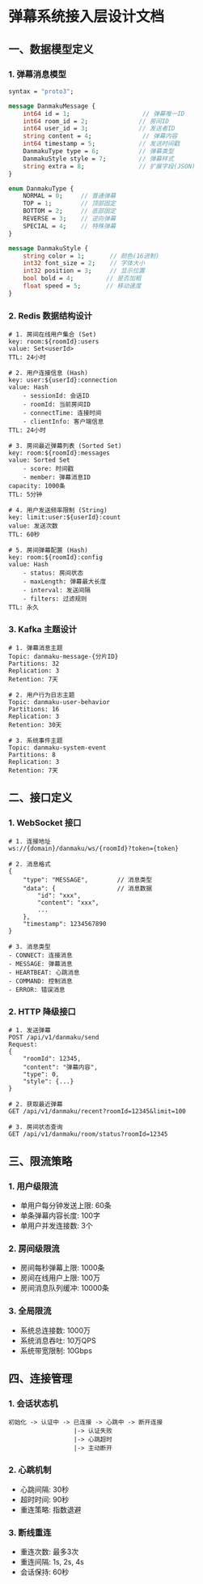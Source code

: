 # 弹幕系统接入层设计文档

## 一、数据模型定义

### 1. 弹幕消息模型
```protobuf
syntax = "proto3";

message DanmakuMessage {
    int64 id = 1;                    // 弹幕唯一ID
    int64 room_id = 2;              // 房间ID
    int64 user_id = 3;              // 发送者ID
    string content = 4;              // 弹幕内容
    int64 timestamp = 5;            // 发送时间戳
    DanmakuType type = 6;           // 弹幕类型
    DanmakuStyle style = 7;         // 弹幕样式
    string extra = 8;               // 扩展字段(JSON)
}

enum DanmakuType {
    NORMAL = 0;     // 普通弹幕
    TOP = 1;        // 顶部固定
    BOTTOM = 2;     // 底部固定
    REVERSE = 3;    // 逆向弹幕
    SPECIAL = 4;    // 特殊弹幕
}

message DanmakuStyle {
    string color = 1;       // 颜色(16进制)
    int32 font_size = 2;    // 字体大小
    int32 position = 3;     // 显示位置
    bool bold = 4;         // 是否加粗
    float speed = 5;       // 移动速度
}
```

### 2. Redis 数据结构设计

```plaintext
# 1. 房间在线用户集合 (Set)
key: room:${roomId}:users
value: Set<userId>
TTL: 24小时

# 2. 用户连接信息 (Hash)
key: user:${userId}:connection
value: Hash
    - sessionId: 会话ID
    - roomId: 当前房间ID
    - connectTime: 连接时间
    - clientInfo: 客户端信息
TTL: 24小时

# 3. 房间最近弹幕列表 (Sorted Set)
key: room:${roomId}:messages
value: Sorted Set
    - score: 时间戳
    - member: 弹幕消息ID
capacity: 1000条
TTL: 5分钟

# 4. 用户发送频率限制 (String)
key: limit:user:${userId}:count
value: 发送次数
TTL: 60秒

# 5. 房间弹幕配置 (Hash)
key: room:${roomId}:config
value: Hash
    - status: 房间状态
    - maxLength: 弹幕最大长度
    - interval: 发送间隔
    - filters: 过滤规则
TTL: 永久
```

### 3. Kafka 主题设计

```plaintext
# 1. 弹幕消息主题
Topic: danmaku-message-{分片ID}
Partitions: 32
Replication: 3
Retention: 7天

# 2. 用户行为日志主题
Topic: danmaku-user-behavior
Partitions: 16
Replication: 3
Retention: 30天

# 3. 系统事件主题
Topic: danmaku-system-event
Partitions: 8
Replication: 3
Retention: 7天
```

## 二、接口定义

### 1. WebSocket 接口

```plaintext
# 1. 连接地址
ws://{domain}/danmaku/ws/{roomId}?token={token}

# 2. 消息格式
{
    "type": "MESSAGE",        // 消息类型
    "data": {                 // 消息数据
        "id": "xxx",
        "content": "xxx",
        ...
    },
    "timestamp": 1234567890
}

# 3. 消息类型
- CONNECT: 连接消息
- MESSAGE: 弹幕消息
- HEARTBEAT: 心跳消息
- COMMAND: 控制消息
- ERROR: 错误消息
```

### 2. HTTP 降级接口

```plaintext
# 1. 发送弹幕
POST /api/v1/danmaku/send
Request:
{
    "roomId": 12345,
    "content": "弹幕内容",
    "type": 0,
    "style": {...}
}

# 2. 获取最近弹幕
GET /api/v1/danmaku/recent?roomId=12345&limit=100

# 3. 房间状态查询
GET /api/v1/danmaku/room/status?roomId=12345
```

## 三、限流策略

### 1. 用户级限流
- 单用户每分钟发送上限: 60条
- 单条弹幕内容长度: 100字
- 单用户并发连接数: 3个

### 2. 房间级限流
- 房间每秒弹幕上限: 1000条
- 房间在线用户上限: 100万
- 房间消息队列缓冲: 10000条

### 3. 全局限流
- 系统总连接数: 1000万
- 系统消息吞吐: 10万QPS
- 系统带宽限制: 10Gbps

## 四、连接管理

### 1. 会话状态机
```plaintext
初始化 -> 认证中 -> 已连接 -> 心跳中 -> 断开连接
                  |-> 认证失败
                  |-> 心跳超时
                  |-> 主动断开
```

### 2. 心跳机制
- 心跳间隔: 30秒
- 超时时间: 90秒
- 重连策略: 指数退避

### 3. 断线重连
- 重连次数: 最多3次
- 重连间隔: 1s, 2s, 4s
- 会话保持: 60秒